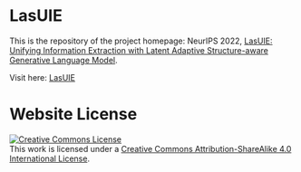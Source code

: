 # LasUIE

This is the repository of the project homepage: NeurIPS 2022, [LasUIE: Unifying Information Extraction with Latent Adaptive Structure-aware Generative Language Model](https://arxiv.org/abs/2304.06248).

Visit here: [LasUIE](http://haofei.vip/LasUIE-page)


# Website License
<a rel="license" href="http://creativecommons.org/licenses/by-sa/4.0/"><img alt="Creative Commons License" style="border-width:0" src="https://i.creativecommons.org/l/by-sa/4.0/88x31.png" /></a><br />This work is licensed under a <a rel="license" href="http://creativecommons.org/licenses/by-sa/4.0/">Creative Commons Attribution-ShareAlike 4.0 International License</a>.
